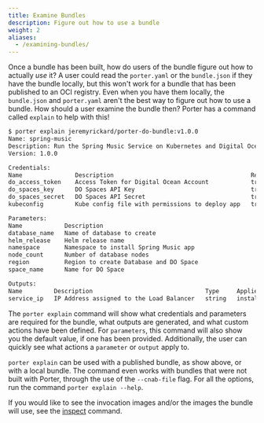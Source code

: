 ```yaml
---
title: Examine Bundles
description: Figure out how to use a bundle
weight: 2
aliases:
  - /examining-bundles/
---
```


Once a bundle has been built, how do users of the bundle figure out how to actually _use_ it? A user could read the `porter.yaml` or the `bundle.json` if they have the bundle locally, but this won't work for a bundle that has been published to an OCI registry. Even when you have them locally, the `bundle.json` and `porter.yaml` aren't the best way to figure out how to use a bundle. How should a user examine the bundle then? Porter has a command called `explain` to help with this!

```bash
$ porter explain jeremyrickard/porter-do-bundle:v1.0.0
Name: spring-music
Description: Run the Spring Music Service on Kubernetes and Digital Ocean PostgreSQL
Version: 1.0.0

Credentials:
Name               Description                                       Required
do_access_token    Access Token for Digital Ocean Account            true
do_spaces_key      DO Spaces API Key                                 true
do_spaces_secret   DO Spaces API Secret                              true
kubeconfig         Kube config file with permissions to deploy app   true

Parameters:
Name            Description                                                     Type      Default             Required   Applies To
database_name   Name of database to create                                      string    jrrportertest       false      All Actions
helm_release    Helm release name                                               string    spring-music-helm   false      All Actions
namespace       Namespace to install Spring Music app                           string    default             false      All Actions
node_count      Number of database nodes                                        integer   1                   false      All Actions
region          Region to create Database and DO Space                          string    nyc3                false      All Actions
space_name      Name for DO Space                                               string    jrrportertest       false      All Actions

Outputs:
Name         Description                                Type     Applies To
service_ip   IP Address assigned to the Load Balancer   string   install,upgrade
```

The `porter explain` command will show what credentials and parameters are required for the bundle, what outputs are generated, and what custom actions have been defined. For `parameters`, this command will also show you the default value, if one has been provided. Additionally, the user can quickly see what actions a `parameter` or `output` apply to.

`porter explain` can be used with a published bundle, as show above, or with a local bundle. The command even works with bundles that were not built with Porter, through the use of the `--cnab-file` flag. For all the options, run the command `porter explain --help`.

If you would like to see the invocation images and/or the images the bundle will use, see the [inspect](/cli/porter_inspect/) command.
